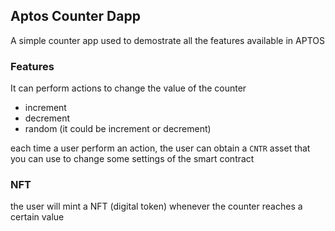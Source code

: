 ## Aptos Counter Dapp

A simple counter app used to demostrate all the features available in APTOS

### Features

It can perform actions to change the value of the counter
- increment
- decrement
- random (it could be increment or decrement)

each time a user perform an action, the user can obtain a `CNTR` asset that you can use to change some settings of the smart contract

### NFT

the user will mint a NFT (digital token) whenever the counter reaches a certain value

